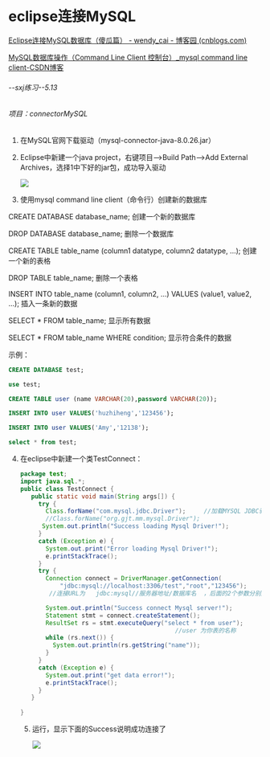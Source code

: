 # eclipse连接MySQL

[Eclipse连接MySQL数据库（傻瓜篇） - wendy_cai - 博客园 (cnblogs.com)](https://www.cnblogs.com/caiwenjing/p/8079227.html)

[MySQL数据库操作（Command Line Client 控制台）_mysql command line client-CSDN博客](https://blog.csdn.net/Miss_suiFeng/article/details/107575629)

###### --sxj练习--5.13

###### 项目：connectorMySQL

1. 在MySQL官网下载驱动（mysql-connector-java-8.0.26.jar）

2. Eclipse中新建一个java project，右键项目-->Build Path-->Add External Archives，选择1中下好的jar包，成功导入驱动

   ![](D:\godblessing\forwork\操作记录\figure\连接SQL-1.png)

3. 使用mysql command line client（命令行）创建新的数据库

CREATE DATABASE database_name; 创建一个新的数据库

DROP DATABASE database_name; 删除一个数据库

CREATE TABLE table_name (column1 datatype, column2 datatype, ...); 创建一个新的表格

DROP TABLE table_name; 删除一个表格

INSERT INTO table_name (column1, column2, ...) VALUES (value1, value2, ...); 插入一条新的数据

SELECT * FROM table_name; 显示所有数据

SELECT * FROM table_name WHERE condition; 显示符合条件的数据

示例：

```sql
CREATE DATABASE test;

use test;

CREATE TABLE user (name VARCHAR(20),password VARCHAR(20));

INSERT INTO user VALUES('huzhiheng','123456');

INSERT INTO user VALUES('Amy','12138');

select * from test;
```

4. 在eclipse中新建一个类TestConnect：

   ```java
   package test;
   import java.sql.*;
   public class TestConnect {
   	  public static void main(String args[]) {
   	    try {
   	      Class.forName("com.mysql.jdbc.Driver");     //加载MYSQL JDBC驱动程序   
   	      //Class.forName("org.gjt.mm.mysql.Driver");
   	     System.out.println("Success loading Mysql Driver!");
   	    }
   	    catch (Exception e) {
   	      System.out.print("Error loading Mysql Driver!");
   	      e.printStackTrace();
   	    }
   	    try {
   	      Connection connect = DriverManager.getConnection(
   	          "jdbc:mysql://localhost:3306/test","root","123456");
   	       //连接URL为   jdbc:mysql//服务器地址/数据库名  ，后面的2个参数分别是登陆用户名和密码
   
   	      System.out.println("Success connect Mysql server!");
   	      Statement stmt = connect.createStatement();
   	      ResultSet rs = stmt.executeQuery("select * from user");
   	                                          //user 为你表的名称
   	      while (rs.next()) {
   	      	System.out.println(rs.getString("name"));
   	      }
   	    }
   	    catch (Exception e) {
   	      System.out.print("get data error!");
   	      e.printStackTrace();
   	    }
   	  }
   	
   }
   
   ```

   5. 运行，显示下面的Success说明成功连接了

      ![](D:\godblessing\forwork\操作记录\figure\连接SQL-2.png)

   

